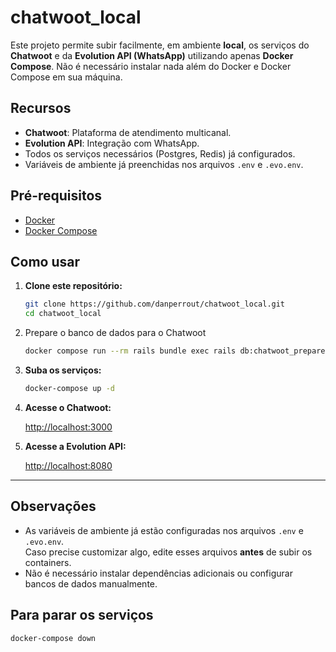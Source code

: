 # chatwoot_local

Este projeto permite subir facilmente, em ambiente **local**, os serviços do **Chatwoot** e da **Evolution API (WhatsApp)** utilizando apenas **Docker Compose**. Não é necessário instalar nada além do Docker e Docker Compose em sua máquina.

## Recursos

- **Chatwoot**: Plataforma de atendimento multicanal.
- **Evolution API**: Integração com WhatsApp.
- Todos os serviços necessários (Postgres, Redis) já configurados.
- Variáveis de ambiente já preenchidas nos arquivos `.env` e `.evo.env`.

## Pré-requisitos

- [Docker](https://docs.docker.com/get-docker/)
- [Docker Compose](https://docs.docker.com/compose/install/)

## Como usar

1. **Clone este repositório:**
   ```sh
   git clone https://github.com/danperrout/chatwoot_local.git
   cd chatwoot_local
   ```
2. Prepare o banco de dados para o Chatwoot
   ```sh
   docker compose run --rm rails bundle exec rails db:chatwoot_prepare
   ```

3. **Suba os serviços:**
   ```sh
   docker-compose up -d
   ```

4. **Acesse o Chatwoot:**

   [http://localhost:3000](http://localhost:3000)

5. **Acesse a Evolution API:**

   [http://localhost:8080](http://localhost:8080)

---

## Observações

- As variáveis de ambiente já estão configuradas nos arquivos `.env` e `.evo.env`.  
  Caso precise customizar algo, edite esses arquivos **antes** de subir os containers.
- Não é necessário instalar dependências adicionais ou configurar bancos de dados manualmente.

## Para parar os serviços

```sh
docker-compose down
```
